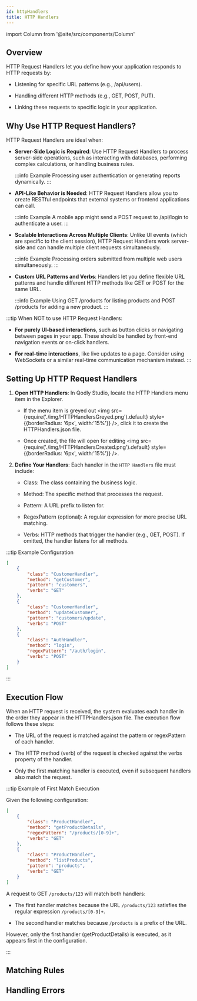 ```yaml
---
id: httpHandlers
title: HTTP Handlers
---
```


import Column from '@site/src/components/Column'

## Overview

HTTP Request Handlers let you define how your application responds to HTTP requests by:

- Listening for specific URL patterns (e.g., /api/users).

- Handling different HTTP methods (e.g., GET, POST, PUT).

- Linking these requests to specific logic in your application.


## Why Use HTTP Request Handlers?

HTTP Request Handlers are ideal when:

- **Server-Side Logic is Required**: Use HTTP Request Handlers to process server-side operations, such as interacting with databases, performing complex calculations, or handling business rules.

    :::info Example
        Processing user authentication or generating reports dynamically.
    :::

- **API-Like Behavior is Needed**: HTTP Request Handlers allow you to create RESTful endpoints that external systems or frontend applications can call.

    :::info Example
        A mobile app might send a POST request to /api/login to authenticate a user.
    :::

- **Scalable Interactions Across Multiple Clients**: Unlike UI events (which are specific to the client session), HTTP Request Handlers work server-side and can handle multiple client requests simultaneously.

    :::info Example
        Processing orders submitted from multiple web users simultaneously.
    :::

- **Custom URL Patterns and Verbs**: Handlers let you define flexible URL patterns and handle different HTTP methods like GET or POST for the same URL.

    :::info Example
        Using GET /products for listing products and POST /products for adding a new product.
    :::


:::tip When NOT to use HTTP Request Handlers:

- **For purely UI-based interactions**, such as button clicks or navigating between pages in your app. These should be handled by front-end navigation events or on-click handlers.

- **For real-time interactions**, like live updates to a page. Consider using WebSockets or a similar real-time communication mechanism instead.
:::


## Setting Up HTTP Request Handlers

1. **Open HTTP Handlers**: In Qodly Studio, locate the HTTP Handlers menu item in the Explorer.

    - If the menu item is greyed out <img src={require('./img/HTTPHandlersGreyed.png').default} style={{borderRadius: '6px', width:'15%'}} />, click it to create the HTTPHandlers.json file.

    - Once created, the file will open for editing <img src={require('./img/HTTPHandlersCreated.png').default} style={{borderRadius: '6px', width:'15%'}} />.

2. **Define Your Handlers**: Each handler in the `HTTP Handlers` file must include:

    - Class: The class containing the business logic.

    - Method: The specific method that processes the request.

    - Pattern: A URL prefix to listen for.

    - RegexPattern (optional): A regular expression for more precise URL matching.

    - Verbs: HTTP methods that trigger the handler (e.g., GET, POST). If omitted, the handler listens for all methods.


:::tip Example Configuration

```json
[
    {
        "class": "CustomerHandler",
        "method": "getCustomer",
        "pattern": "customers",
        "verbs": "GET"
    },
    {
        "class": "CustomerHandler",
        "method": "updateCustomer",
        "pattern": "customers/update",
        "verbs": "POST"
    },
    {
        "class": "AuthHandler",
        "method": "login",
        "regexPattern": "/auth/login",
        "verbs": "POST"
    }
]
```

:::


## Execution Flow

When an HTTP request is received, the system evaluates each handler in the order they appear in the HTTPHandlers.json file. The execution flow follows these steps:

- The URL of the request is matched against the pattern or regexPattern of each handler.

- The HTTP method (verb) of the request is checked against the verbs property of the handler.

- Only the first matching handler is executed, even if subsequent handlers also match the request.

:::tip Example of First Match Execution

Given the following configuration:

```json
[
    {
        "class": "ProductHandler",
        "method": "getProductDetails",
        "regexPattern": "/products/[0-9]+",
        "verbs": "GET"
    },
    {
        "class": "ProductHandler",
        "method": "listProducts",
        "pattern": "products",
        "verbs": "GET"
    }
]
```

A request to GET `/products/123` will match both handlers:

- The first handler matches because the URL `/products/123` satisfies the regular expression `/products/[0-9]+`.

- The second handler matches because `/products` is a prefix of the URL.


However, only the first handler (getProductDetails) is executed, as it appears first in the configuration.

:::


## Matching Rules 




## Handling Errors

